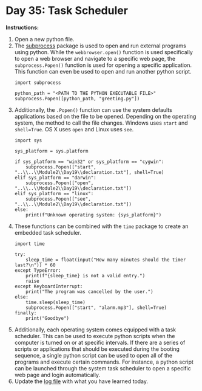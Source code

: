 # Day 35: Task Scheduler
**Instructions:** 
1. Open a new python file.
2. The [subprocess](https://docs.python.org/3.7/library/subprocess.html) package is used to open and run external programs using python. While the `webbrowser.open()` function is used specifically to open a web browser and navigate to a specific web page, the `subprocess.Popen()` function is used for opening a specific application. This function can even be used to open and run another python script.
    ```
    import subprocess

    python_path = "<PATH TO THE PYTHON EXECUTABLE FILE>"
    subprocess.Popen([python_path, "greeting.py"])
    ```
3. Additionally, the `.Popen()` function can use the system defaults applications based on the file to be opened. Depending on the operating system, the method to call the file changes. Windows uses `start` and `shell=True`. OS X uses `open` and Linux uses `see`.
    ```
    import sys

    sys_platform = sys.platform

    if sys_platform == "win32" or sys_platform == "cygwin":
        subprocess.Popen(["start", "..\\..\\Module2\\Day19\\declaration.txt"], shell=True)
    elif sys_platform == "darwin":
        subprocess.Popen(["open", "..\\..\\Module2\\Day19\\declaration.txt"])
    elif sys_platform == "linux":
        subprocess.Popen(["see", "..\\..\\Module2\\Day19\\declaration.txt"])
    else:
        print(f"Unknown operating system: {sys_platform}")
    ```
4. These functions can be combined with the `time` package to create an embedded task scheduler.
    ```
    import time

    try:
        sleep_time = float(input("How many minutes should the timer last?\n")) * 60
    except TypeError:
        print(f"{sleep_time} is not a valid entry.")
        raise
    except KeyboardInterrupt:
        print("The program was cancelled by the user.")
    else:
        time.sleep(sleep_time)
        subprocess.Popen(["start", "alarm.mp3"], shell=True)
    finally:
        print("Goodbye")
    ```
5. Additionally, each operating system comes equipped with a task scheduler. This can be used to execute python scripts when the computer is turned on or at specific intervals. If there are a series of scripts or applications that should be executed during the booting sequence, a single python script can be used to open all of the programs and execute certain commands. For instance, a python script can be launched through the system task scheduler to open a specific web page and login automatically.
6. Update the [log file](../../log.md) with what you have learned today.